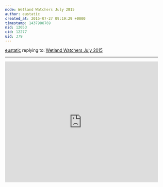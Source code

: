 ```yaml
---
node: Wetland Watchers July 2015
author: eustatic
created_at: 2015-07-27 09:19:29 +0000
timestamp: 1437988769
nid: 12053
cid: 12277
uid: 379
---
```




[eustatic](../profile/eustatic) replying to: [Wetland Watchers July 2015](../notes/eustatic/07-13-2015/wetlands-watchers-july-2015)

----
<iframe src="https://mapknitter.org/embed/west-labranche-shoreline-protection" style="border:none;width:100%;height:400px;"></iframe>